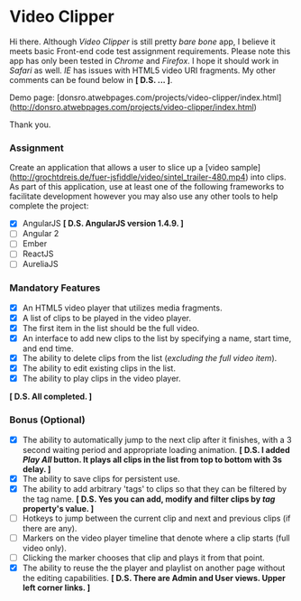# Video Clipper
Hi there. Although *Video Clipper* is still pretty *bare bone* app, I believe it meets basic Front-end code test assignment requirements. Please note this app has only been tested in *Chrome* and *Firefox*. I hope it should work in *Safari* as well. *IE* has issues with HTML5 video URI fragments. My other comments can be found below in **\[ D.S. ... \]**.

Demo page: [donsro.atwebpages.com/projects/video-clipper/index.html] (http://donsro.atwebpages.com/projects/video-clipper/index.html)

Thank you.

### Assignment
Create an application that allows a user to slice up a [video sample] (http://grochtdreis.de/fuer-jsfiddle/video/sintel_trailer-480.mp4) into clips. As part of this application, use at least one of the following frameworks to facilitate development however you may also use any other tools to help complete the project:

- [x] AngularJS **\[ D.S. AngularJS version 1.4.9. \]**
- [ ] Angular 2
- [ ] Ember
- [ ] ReactJS
- [ ] AureliaJS

### Mandatory Features
- [x] An HTML5 video player that utilizes media fragments.
- [x] A list of clips to be played in the video player.
- [x] The first item in the list should be the full video.
- [x] An interface to add new clips to the list by specifying a name, start time, and end time.
- [x] The ability to delete clips from the list (*excluding the full video item*).
- [x] The ability to edit existing clips in the list.
- [x] The ability to play clips in the video player.

**\[ D.S. All completed. \]**

### Bonus (Optional)
- [x] The ability to automatically jump to the next clip after it finishes, with a 3 second waiting period and appropriate loading animation. **\[ D.S. I added *Play All* button. It plays all clips in the list from top to bottom with 3s delay. \]**
- [x] The ability to save clips for persistent use.
- [x] The ability to add arbitrary 'tags' to clips so that they can be filtered by the tag name. **\[ D.S. Yes you can add, modify and filter clips by *tag* property's value. \]**
- [ ] Hotkeys to jump between the current clip and next and previous clips (if there are any).
- [ ] Markers on the video player timeline that denote where a clip starts (full video only).
- [ ] Clicking the marker chooses that clip and plays it from that point.
- [x] The ability to reuse the the player and playlist on another page without the editing capabilities. **\[ D.S. There are Admin and User views. Upper left corner links. \]**
